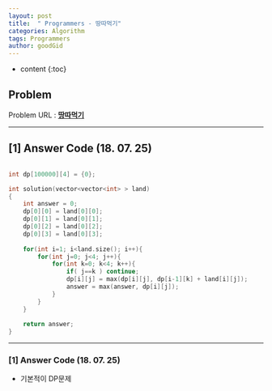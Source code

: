 ```yaml
---
layout: post
title:  " Programmers - 땅따먹기"
categories: Algorithm
tags: Programmers
author: goodGid
---
```

* content
{:toc}


## Problem 
Problem URL : **[땅따먹기](https://programmers.co.kr/learn/courses/30/lessons/12913)**

---

## [1] Answer Code (18. 07. 25)

``` cpp

int dp[100000][4] = {0};

int solution(vector<vector<int> > land)
{
    int answer = 0;
    dp[0][0] = land[0][0];
    dp[0][1] = land[0][1];
    dp[0][2] = land[0][2];
    dp[0][3] = land[0][3];
    
    for(int i=1; i<land.size(); i++){
        for(int j=0; j<4; j++){
            for(int k=0; k<4; k++){
                if( j==k ) continue;
                dp[i][j] = max(dp[i][j], dp[i-1][k] + land[i][j]);
                answer = max(answer, dp[i][j]);
            }
        }
    }
    
    return answer;
}

```

---

### [1] Answer Code (18. 07. 25)

* 기본적이 DP문제